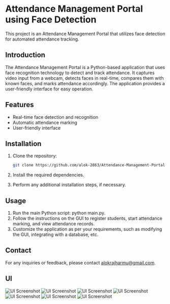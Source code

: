 # Attendance Management Portal using Face Detection

This project is an Attendance Management Portal that utilizes face detection for automated attendance tracking.

## Introduction

The Attendance Management Portal is a Python-based application that uses face recognition technology to detect and track attendance. It captures video input from a webcam, detects faces in real-time, compares them with known faces, and marks attendance accordingly. The application provides a user-friendly interface for easy operation.

## Features

- Real-time face detection and recognition
- Automatic attendance marking
- User-friendly interface

## Installation

1. Clone the repository:
 
   ```bash
   git clone https://github.com/alok-2863/Attendance-Management-Portal.git
   
2. Install the required dependencies.
3. Perform any additional installation steps, if necessary.
 
## Usage

1. Run the main Python script: python main.py.
2. Follow the instructions on the GUI to register students, start attendance marking, and view attendance records.
3. Customize the application as per your requirements, such as modifying the GUI, integrating with a database, etc.

## Contact

For any inquiries or feedback, please contact alokrajharmu@gmail.com.

## UI

![UI Screenshot](https://i.ibb.co/B3cGrkG/1.png)
![UI Screenshot](https://i.ibb.co/8PKHdqD/2.png)
![UI Screenshot](https://i.ibb.co/1mZNqB7/3.png)
![UI Screenshot](https://i.ibb.co/cvr14BG/4.png)
![UI Screenshot](https://i.ibb.co/3RbgKBP/5.png)
![UI Screenshot](https://i.ibb.co/TKsKGCC/6.png)
![UI Screenshot](https://i.ibb.co/pWhkhLW/7.png)



